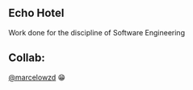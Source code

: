 ## Echo Hotel

Work done for the discipline of Software Engineering

## Collab:

[@marcelowzd](https://github.com/marcelowzd) :grin:
